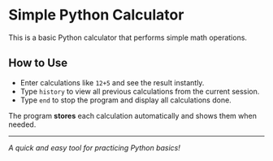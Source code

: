 #  Simple Python Calculator

This is a basic Python calculator that performs simple math operations.

##  How to Use

-  Enter calculations like `12+5` and see the result instantly.
-  Type `history` to view all previous calculations from the current session.
-  Type `end` to stop the program and display all calculations done.

The program **stores** each calculation automatically and shows them when needed.

---

 *A quick and easy tool for practicing Python basics!*
